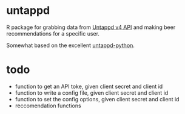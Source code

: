 untappd
==============

R package for grabbing data from [Untappd v4 API](https://untappd.com/api/docs/v4) and making beer recommendations for a specific user.

Somewhat based on the excellent [untappd-python](https://github.com/cbetz/untappd-python).

todo
==============
- function to get an API toke, given client secret and client id
- function to write a config file, given client secret and client id
- function to set the config options, given client secret and client id
- reccomendation functions